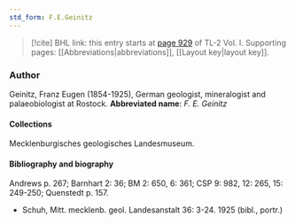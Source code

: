 ```yaml
---
std_form: F.E.Geinitz
---
```


> [!cite] BHL link: this entry starts at [page 929](https://www.biodiversitylibrary.org/page/33121060) of TL-2 Vol. I.
> Supporting pages: [[Abbreviations|abbreviations]], [[Layout key|layout key]].

### Author

Geinitz, Franz Eugen (1854-1925), German geologist, mineralogist and palaeobiologist at Rostock. 
**Abbreviated name**: *F. E. Geinitz*

#### Collections

Mecklenburgisches geologisches Landesmuseum.

#### Bibliography and biography

Andrews p. 267; Barnhart 2: 36; BM 2: 650, 6: 361; CSP 9: 982, 12: 265, 15: 249-250; Quenstedt p. 157.
- Schuh, Mitt. mecklenb. geol. Landesanstalt 36: 3-24. 1925 (bibl., portr.)

